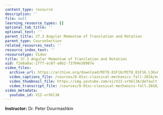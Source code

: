 ```yaml
---
content_type: resource
description: ''
file: null
learning_resource_types: []
optional_tab_title: ''
optional_text: ''
parent_title: 37.3 Angular Momentum of Translation and Rotation
parent_type: CourseSection
related_resources_text: ''
resource_index_text: ''
resourcetype: Video
title: 37.3 Angular Momentum of Translation and Rotation
uid: f2e8a0ac-2fff-ec87-a8b2-73704e38987e
video_files:
  archive_url: https://archive.org/download/MIT8.01F16/MIT8_01F16_L36v01_360p.mp4
  video_captions_file: /courses/8-01sc-classical-mechanics-fall-2016/eaaa3e9a01735f459410f88cd20424ab_V1I-vrXGl3A.vtt
  video_thumbnail_file: https://img.youtube.com/vi/V1I-vrXGl3A/default.jpg
  video_transcript_file: /courses/8-01sc-classical-mechanics-fall-2016/e980e02d242a2e677bc99c1c19b5782d_V1I-vrXGl3A.pdf
video_metadata:
  youtube_id: V1I-vrXGl3A
---
```


**Instructor:** Dr. Peter Dourmashkin